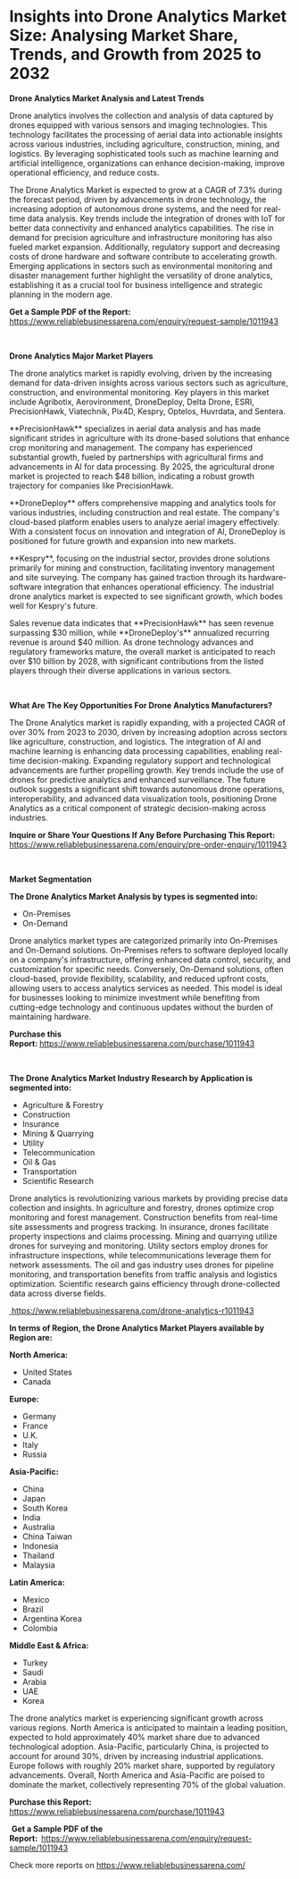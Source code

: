 <p><h1>Insights into Drone Analytics Market Size: Analysing Market Share, Trends, and Growth from 2025 to 2032</h1></p><p><strong>Drone Analytics Market Analysis and Latest Trends</strong></p>
<p><p>Drone analytics involves the collection and analysis of data captured by drones equipped with various sensors and imaging technologies. This technology facilitates the processing of aerial data into actionable insights across various industries, including agriculture, construction, mining, and logistics. By leveraging sophisticated tools such as machine learning and artificial intelligence, organizations can enhance decision-making, improve operational efficiency, and reduce costs.</p><p>The Drone Analytics Market is expected to grow at a CAGR of 7.3% during the forecast period, driven by advancements in drone technology, the increasing adoption of autonomous drone systems, and the need for real-time data analysis. Key trends include the integration of drones with IoT for better data connectivity and enhanced analytics capabilities. The rise in demand for precision agriculture and infrastructure monitoring has also fueled market expansion. Additionally, regulatory support and decreasing costs of drone hardware and software contribute to accelerating growth. Emerging applications in sectors such as environmental monitoring and disaster management further highlight the versatility of drone analytics, establishing it as a crucial tool for business intelligence and strategic planning in the modern age.</p></p>
<p><strong>Get a Sample PDF of the Report:&nbsp;</strong> <a href="https://www.reliablebusinessarena.com/enquiry/request-sample/1011943?utm_campaign=3009&utm_medium=2&utm_source=Github&utm_content=ia&utm_term=06032025&utm_id=drone-analytics">https://www.reliablebusinessarena.com/enquiry/request-sample/1011943</a></p>
<p>&nbsp;</p>
<p><strong>Drone Analytics Major Market Players</strong></p>
<p><p>The drone analytics market is rapidly evolving, driven by the increasing demand for data-driven insights across various sectors such as agriculture, construction, and environmental monitoring. Key players in this market include Agribotix, Aerovironment, DroneDeploy, Delta Drone, ESRI, PrecisionHawk, Viatechnik, Pix4D, Kespry, Optelos, Huvrdata, and Sentera.</p><p>**PrecisionHawk** specializes in aerial data analysis and has made significant strides in agriculture with its drone-based solutions that enhance crop monitoring and management. The company has experienced substantial growth, fueled by partnerships with agricultural firms and advancements in AI for data processing. By 2025, the agricultural drone market is projected to reach $48 billion, indicating a robust growth trajectory for companies like PrecisionHawk.</p><p>**DroneDeploy** offers comprehensive mapping and analytics tools for various industries, including construction and real estate. The company's cloud-based platform enables users to analyze aerial imagery effectively. With a consistent focus on innovation and integration of AI, DroneDeploy is positioned for future growth and expansion into new markets.</p><p>**Kespry**, focusing on the industrial sector, provides drone solutions primarily for mining and construction, facilitating inventory management and site surveying. The company has gained traction through its hardware-software integration that enhances operational efficiency. The industrial drone analytics market is expected to see significant growth, which bodes well for Kespry's future.</p><p>Sales revenue data indicates that **PrecisionHawk** has seen revenue surpassing $30 million, while **DroneDeploy's** annualized recurring revenue is around $40 million. As drone technology advances and regulatory frameworks mature, the overall market is anticipated to reach over $10 billion by 2028, with significant contributions from the listed players through their diverse applications in various sectors.</p></p>
<p>&nbsp;</p>
<p><strong>What Are The Key Opportunities For Drone Analytics Manufacturers?</strong></p>
<p><p>The Drone Analytics market is rapidly expanding, with a projected CAGR of over 30% from 2023 to 2030, driven by increasing adoption across sectors like agriculture, construction, and logistics. The integration of AI and machine learning is enhancing data processing capabilities, enabling real-time decision-making. Expanding regulatory support and technological advancements are further propelling growth. Key trends include the use of drones for predictive analytics and enhanced surveillance. The future outlook suggests a significant shift towards autonomous drone operations, interoperability, and advanced data visualization tools, positioning Drone Analytics as a critical component of strategic decision-making across industries.</p></p>
<p><strong>Inquire or Share Your Questions If Any Before Purchasing This Report:</strong> <a href="https://www.reliablebusinessarena.com/enquiry/pre-order-enquiry/1011943?utm_campaign=3009&utm_medium=2&utm_source=Github&utm_content=ia&utm_term=06032025&utm_id=drone-analytics">https://www.reliablebusinessarena.com/enquiry/pre-order-enquiry/1011943</a></p>
<p>&nbsp;</p>
<p><strong>Market Segmentation</strong></p>
<p><strong>The Drone Analytics Market Analysis by types is segmented into:</strong></p>
<p><ul><li>On-Premises</li><li>On-Demand</li></ul></p>
<p><p>Drone analytics market types are categorized primarily into On-Premises and On-Demand solutions. On-Premises refers to software deployed locally on a company's infrastructure, offering enhanced data control, security, and customization for specific needs. Conversely, On-Demand solutions, often cloud-based, provide flexibility, scalability, and reduced upfront costs, allowing users to access analytics services as needed. This model is ideal for businesses looking to minimize investment while benefiting from cutting-edge technology and continuous updates without the burden of maintaining hardware.</p></p>
<p><strong>Purchase this Report:&nbsp;</strong><a href="https://www.reliablebusinessarena.com/purchase/1011943?utm_campaign=3009&utm_medium=2&utm_source=Github&utm_content=ia&utm_term=06032025&utm_id=drone-analytics">https://www.reliablebusinessarena.com/purchase/1011943</a></p>
<p>&nbsp;</p>
<p><strong>The Drone Analytics Market Industry Research by Application is segmented into:</strong></p>
<p><ul><li>Agriculture & Forestry</li><li>Construction</li><li>Insurance</li><li>Mining & Quarrying</li><li>Utility</li><li>Telecommunication</li><li>Oil & Gas</li><li>Transportation</li><li>Scientific Research</li></ul></p>
<p><p>Drone analytics is revolutionizing various markets by providing precise data collection and insights. In agriculture and forestry, drones optimize crop monitoring and forest management. Construction benefits from real-time site assessments and progress tracking. In insurance, drones facilitate property inspections and claims processing. Mining and quarrying utilize drones for surveying and monitoring. Utility sectors employ drones for infrastructure inspections, while telecommunications leverage them for network assessments. The oil and gas industry uses drones for pipeline monitoring, and transportation benefits from traffic analysis and logistics optimization. Scientific research gains efficiency through drone-collected data across diverse fields.</p></p>
<p><a href="https://www.reliablebusinessarena.com/drone-analytics-r1011943?utm_campaign=3009&utm_medium=2&utm_source=Github&utm_content=ia&utm_term=06032025&utm_id=drone-analytics">&nbsp;https://www.reliablebusinessarena.com/drone-analytics-r1011943</a></p>
<p><strong>In terms of Region, the Drone Analytics Market Players available by Region are:</strong></p>
<p>
    <p> <strong> North America: </strong>
        <ul>
            <li>United States</li>
            <li>Canada</li>
        </ul>
        </p> 
    <p> <strong> Europe: </strong>
        <ul>
            <li>Germany</li>
            <li>France</li>
            <li>U.K.</li>
            <li>Italy</li>
            <li>Russia</li>
        </ul>
        </p> 
    <p> <strong> Asia-Pacific: </strong>
        <ul>
            <li>China</li>
            <li>Japan</li>
            <li>South Korea</li>
            <li>India</li>
            <li>Australia</li>
            <li>China Taiwan</li>
            <li>Indonesia</li>
            <li>Thailand</li>
            <li>Malaysia</li>
        </ul>
        </p> 
    <p> <strong> Latin America: </strong>
        <ul>
            <li>Mexico</li>
            <li>Brazil</li>
            <li>Argentina Korea</li>
            <li>Colombia</li>
        </ul>
        </p> 
    <p> <strong> Middle East & Africa: </strong>
        <ul>
            <li>Turkey</li>
            <li>Saudi</li>
            <li>Arabia</li>
            <li>UAE</li>
            <li>Korea</li>
        </ul>
    </p>
    </p>
<p><p>The drone analytics market is experiencing significant growth across various regions. North America is anticipated to maintain a leading position, expected to hold approximately 40% market share due to advanced technological adoption. Asia-Pacific, particularly China, is projected to account for around 30%, driven by increasing industrial applications. Europe follows with roughly 20% market share, supported by regulatory advancements. Overall, North America and Asia-Pacific are poised to dominate the market, collectively representing 70% of the global valuation.</p></p>
<p><strong>Purchase this Report: </strong><a href="https://www.reliablebusinessarena.com/purchase/1011943?utm_campaign=3009&utm_medium=2&utm_source=Github&utm_content=ia&utm_term=06032025&utm_id=drone-analytics">https://www.reliablebusinessarena.com/purchase/1011943</a></p>
<p>&nbsp;<strong>Get a Sample PDF of the Report:&nbsp;&nbsp;</strong><a href="https://www.reliablebusinessarena.com/enquiry/request-sample/1011943?utm_campaign=3009&utm_medium=2&utm_source=Github&utm_content=ia&utm_term=06032025&utm_id=drone-analytics">https://www.reliablebusinessarena.com/enquiry/request-sample/1011943</a></p>
<p><strong></strong></p>
<p>Check more reports on <a href="https://www.reliablebusinessarena.com/?utm_campaign=3009&utm_medium=2&utm_source=Github&utm_content=ia&utm_term=06032025&utm_id=drone-analytics">https://www.reliablebusinessarena.com/</a></p>